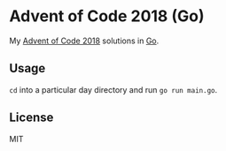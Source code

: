 # Advent of Code 2018 (Go)

My [Advent of Code 2018](https://adventofcode.com/2018) solutions in [Go](https://golang.org/).

## Usage

`cd` into a particular day directory and run `go run main.go`.

## License

MIT

